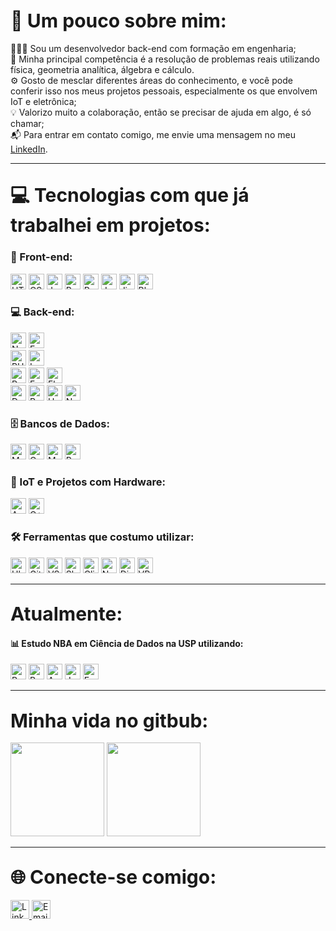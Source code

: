 ## <span style="font-size: 30px;">📝 Um pouco sobre mim:</span>

👨🏻‍💻 Sou um desenvolvedor back-end com formação em engenharia;<br/>
🔢 Minha principal competência é a resolução de problemas reais utilizando física, geometria analítica, álgebra e cálculo.<br/>
⚙️ Gosto de mesclar diferentes áreas do conhecimento, e você pode conferir isso nos meus projetos pessoais, especialmente os que envolvem IoT e eletrônica;<br/>
💡 Valorizo muito a colaboração, então se precisar de ajuda em algo, é só chamar;<br />
📬 Para entrar em contato comigo, me envie uma mensagem no meu [LinkedIn](https://www.linkedin.com/in/lucasmuffato/).<br />

---

## <span style="font-size: 30px;">💻 Tecnologias com que já trabalhei em projetos:</span>

### 🎨 Front-end:
<span>
  <img src="https://img.shields.io/badge/HTML5-282C34?logo=html5&logoColor=E34F26" alt="HTML5 logo" height="25" />
  <img src="https://img.shields.io/badge/CSS3-282C34?logo=css3&logoColor=1572B6" alt="CSS3 logo" height="25" />
  <img src="https://img.shields.io/badge/JavaScript-282C34?logo=javascript&logoColor=F7DF1E" alt="JavaScript logo" height="25" />
  <img src="https://img.shields.io/badge/React-282C34?logo=react&logoColor=61DAFB" alt="React logo" height="25" />
  <img src="https://img.shields.io/badge/Redux-282C34?logo=redux&logoColor=764ABC" alt="Redux logo" height="25" />
  <img src="https://img.shields.io/badge/Jest-282C34?logo=jest&logoColor=cc0000" alt="Jest logo" height="25" />
  <img src="https://img.shields.io/badge/Jinja-282C34?logo=Jinja&logoColor=cc0000" alt="Jinja logo" height="25" />
  <img src="https://img.shields.io/badge/Blade-282C34?logo=Blade&logoColor=cc0000" alt="Blade logo" height="25" />
</span>

### 💻 Back-end:
<span>
  <img src="https://img.shields.io/badge/Node.js-282C34?logo=node.js&logoColor=339933" alt="Node.js logo" height="25" />
  <img src="https://img.shields.io/badge/Express-282C34?logo=express&logoColor=339933" alt="Express logo" height="25" />
  <br/>
  <img src="https://img.shields.io/badge/PHP-282C34?logo=php&logoColor=777BB4" alt="PHP logo" height="25" />
  <img src="https://img.shields.io/badge/Laravel-282C34?logo=laravel&logoColor=FF2D20" alt="Laravel logo" height="25" />
  <br/>
  <img src="https://img.shields.io/badge/Python-282C34?logo=python&logoColor=3776AB" alt="Python logo" height="25" />
  <img src="https://img.shields.io/badge/FastAPI-282C34?logo=fastapi&logoColor=009688" alt="FastAPI logo" height="25" />
  <img src="https://img.shields.io/badge/Flask-282C34?logo=flask&logoColor=FFFFFF" alt="Flask logo" height="25" />
  <br/>
  <img src="https://img.shields.io/badge/Docker-282C34?logo=docker&logoColor=2496ED" alt="Docker logo" height="25" />
  <img src="https://img.shields.io/badge/Redis-282C34?logo=Redis&logoColor=007ACC" alt="Redis logo" title="Redis" height="25" />
  <img src="https://img.shields.io/badge/Heroku-282C34?logo=Heroku&logoColor=#00989d" alt="Heroku logo" height="25" />
  <img src="https://img.shields.io/badge/NewRelic-282C34?logo=NewRelic&logoColor=007ACC" alt="NewRelic logo" height="25" />
</span>

### 🗄️ Bancos de Dados:
<span>
<img src="https://img.shields.io/badge/MongoDB-282C34?logo=MongoDB&logoColor=589636" alt="MongoDB"  height="25" />
<img src="https://img.shields.io/badge/CouchDb-282C34?logo=CouchDb&logoColor=007ACC" alt="CouchDb"  height="25" />
<img src="https://img.shields.io/badge/MySQL-282C34?logo=mysql&logoColor=4479A1" alt="MySQL logo" height="25" />
<img src="https://img.shields.io/badge/PostgreSQL-282C34?logo=postgresql&logoColor=4169E1" alt="PostgreSQL logo" height="25" />
</span>

### 🤖 IoT e Projetos com Hardware:
<span>
  <img src="https://img.shields.io/badge/Arduino-282C34?logo=arduino&logoColor=00979D" alt="Arduino logo" height="25" />
<img src="https://img.shields.io/badge/C++-282C34?logo=Cplusplus&logoColor=#00989d" alt="C++ logo" height="25" />
</span>

### 🛠️ Ferramentas que costumo utilizar:
<span>
<img src="https://img.shields.io/badge/Ubuntu-282C34?logo=ubuntu&logoColor=E95420" alt="Ubuntu logo" height="25" />
<img src="https://img.shields.io/badge/Git-282C34?logo=git&logoColor=F05032" alt="Git logo" height="25" />
<img src="https://img.shields.io/badge/VSCode-282C34?logo=visual-studio-code&logoColor=007ACC" alt="VSCode logo" height="25" />
<img src="https://img.shields.io/badge/Slack-282C34?logo=Slack&logoColor=2EB67D" alt="Slack logo" height="25" />
<img src="https://img.shields.io/badge/ClickUp-282C34?logo=ClickUp&logoColor=2EB67D" alt="ClickUp logo" height="25" />
<img src="https://img.shields.io/badge/Notion-282C34?logo=Notion&logoColor=2EB67D" alt="Notion logo" height="25" />
<img src="https://img.shields.io/badge/Discord-282C34?logo=Discord&logoColor=2EB67D" alt="Discord logo" title="Discord" height="25" />
<img src="https://img.shields.io/badge/VPN-282C34?logo=VPNd&logoColor=2EB67D" alt="VPN logo" height="25" />
</span>

---

## <span style="font-size: 30px;">Atualmente:</span>
#### 📊 Estudo NBA em Ciência de Dados na USP utilizando:<br/>
<span>
<img src="https://img.shields.io/badge/Python-282C34?logo=Python&logoColor=007ACC" alt="Python logo" title="Python" height="25" />
<img src="https://img.shields.io/badge/R-282C34?logo=R&logoColor=007ACC" alt="R logo" title="R" height="25" />
<img src="https://img.shields.io/badge/Anaconda-282C34?logo=Anaconda&logoColor=007ACC" alt="Anaconda logo" title="Anaconda" height="25" />
<img src="https://img.shields.io/badge/JupyterNoteook-282C34?logo=JupyterNoteook&logoColor=007ACC" alt="JupyterNoteook logo" title="JupyterNoteook" height="25" />
<img src="https://img.shields.io/badge/Excel-282C34?logo=Excel&logoColor=007ACC" alt="Excel logo" title="Excel" height="25" />
<span/>

---

## <span style="font-size: 30px;">Minha vida no gitbub:</span>
<span>
<img src='https://github-readme-stats.vercel.app/api/top-langs/?username=lmuffato&layout=compact&theme=dracula&show' height="150">
<img src='https://github-readme-stats.vercel.app/api?username=lmuffato&theme=dracula&show_icons=true' height="150">
<span/>

---

## <span style="font-size: 30px;">🌐 Conecte-se comigo:</span>

<a href="https://www.linkedin.com/in/lucasmuffato/">
  <img src="https://img.shields.io/badge/LinkedIn-282C34?logo=linkedin&logoColor=0077B5" alt="LinkedIn" height="30" />
</a>
<a href="mailto:lmiremuffato@gmail.com">
  <img src="https://img.shields.io/badge/Email-282C34?logo=gmail&logoColor=EA4335" alt="Email" height="30" />
</a>

